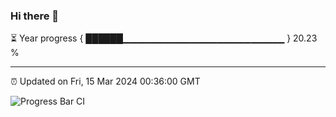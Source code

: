 ### Hi there 👋

⏳ Year progress { ██████▁▁▁▁▁▁▁▁▁▁▁▁▁▁▁▁▁▁▁▁▁▁▁▁ } 20.23 %

---

⏰ Updated on Fri, 15 Mar 2024 00:36:00 GMT

![Progress Bar CI](https://github.com/Shyam-Makwana/GitHub-Actions-Demo/workflows/Progress%20Bar%20CI/badge.svg)
